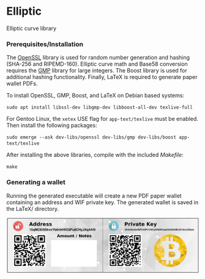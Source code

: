 # Elliptic

Elliptic curve library

### Prerequisites/Installation

The <a href="https://www.openssl.org/">OpenSSL</a> library is used for random 
number generation and hashing (SHA-256 and RIPEMD-160). Elliptic curve math and 
Base58 conversion requires the <a href="https://gmplib.org/">GMP</a> library 
for large integers. The Boost library is used for additional hashing functionality.
Finally, LaTeX is required to generate paper wallet PDFs.

To install OpenSSL, GMP, Boost, and LaTeX on Debian based systems:

```
sudo apt install libssl-dev libgmp-dev libboost-all-dev texlive-full
```

For Gentoo Linux, the `xetex` USE flag for `app-text/texlive` must be enabled. 
Then install the following packages: 

```
sudo emerge --ask dev-libs/openssl dev-libs/gmp dev-libs/boost app-text/texlive
```

After installing the above libraries, compile with the included *Makefile*:

```
make
```

### Generating a wallet

Running the generated executable will create a new PDF paper wallet containing 
an address and WIF private key. The generated wallet is saved in the LaTeX/ 
directory. 

![Paper wallet screenshot](LaTeX/images/example.png)
